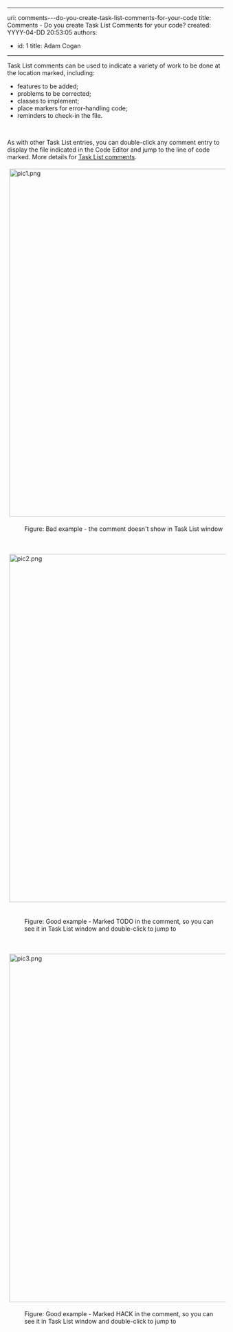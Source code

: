 

---
uri: comments---do-you-create-task-list-comments-for-your-code
title: Comments - Do you create Task List Comments for your code?
created: YYYY-04-DD 20:53:05
authors:
  - id: 1
    title: Adam Cogan
---




<span class='intro'> <p>​​Task List comments can be used to indicate a variety of work to be done at the location marked, including&#58;<br></p><ul><li>features to be added;<br></li><li>problems to be corrected;</li><li>classes to implement;</li><li>place markers for error-handling code;</li><li>reminders to check-in the file. <br></li></ul><br> </span>

<p>As with other Task List entries, you can double-click any comment entry to display the file indicated in the Code Editor and jump to the line of code marked. More details for&#160;<a href="https&#58;//www.ssw.com.au/SSW/Redirect/MSDN2/TaskListcomments.htm">Task List comments</a>.<br></p><p><img src="/SiteAssets/create-task-list-comments-for-your-code/pic1.png" alt="pic1.png" style="margin&#58;5px;width&#58;808px;" /><br></p><dd class="ssw15-rteElement-FigureBad">​​Figure&#58; Bad example - the comment doesn't show in Task List window</dd><p>​</p><p><img src="/SiteAssets/create-task-list-comments-for-your-code/pic2.png" alt="pic2.png" style="margin&#58;5px;width&#58;808px;" />&#160;</p><dd class="ssw15-rteElement-FigureGood">Figure&#58; Good example - Marked TODO in the comment, so you can see it in&#160;Task List&#160;window and double-click to jump to</dd><p>​<br></p><p><img src="/SiteAssets/create-task-list-comments-for-your-code/pic3.png" alt="pic3.png" style="margin&#58;5px;width&#58;808px;" /><br></p><dd class="ssw15-rteElement-FigureGood">Figure&#58; Good example - Marked HACK in the comment, so you can see it in&#160;Task List&#160;window and double-click to jump to</dd><p></p><dl class="goodImage"><dt>​<br></dt></dl>


